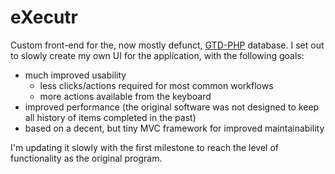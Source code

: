 eXecutr
=======

Custom front-end for the, now mostly defunct, [GTD-PHP](http://www.gtd-php.com/) database. I set out to slowly create my own UI for the application, with the following goals:

* much improved usability
  * less clicks/actions required for most common workflows
  * more actions available from the keyboard
* improved performance (the original software was not designed to keep all history of items completed in the past)
* based on a decent, but tiny MVC framework for improved maintainability

I'm updating it slowly with the first milestone to reach the level of functionality as the original program.
